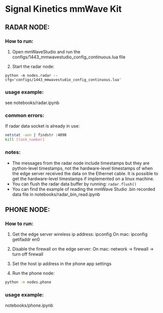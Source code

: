 # Signal Kinetics mmWave Kit

## RADAR NODE:

### How to run:
1. Open mmWaveStudio and run the configs/1443_mmwavestudio_config_continuous.lua file

2. Start the radar node:
```
python -m nodes.radar --cfg='configs/1443_mmwavestudio_config_continuous.lua'
```


### usage example: 
see notebooks/radar.ipynb

### common errors:
If radar data socket is already in use:
```bash
netstat -aon | findstr :4098
kill [task_number]
```

### notes:
- The messages from the radar node include timestamps but they are python-level timestamps, not the hardware-level timestamps of when the edge server received the data on the Ethernet cable. It is possible to get the hardware-level timestamps if implemented on a linux machine. 
- You can flush the radar data buffer by running: `radar.flush()`
- You can find the example of reading the mmWave Studio .bin recorded data file in notebooks/radar_bin_read.ipynb



## PHONE NODE:

### How to run:
1. Get the edge server wireless ip address:
ipconfig
On mac: ipconfig getifaddr en0

2. Disable the firewall on the edge server:
On mac: network -> firewall -> turn off firewall

3. Set the host ip address in the phone app settings

4. Run the phone node:
```bash
python -m nodes.phone
```


### usage example: 
notebooks/phone.ipynb